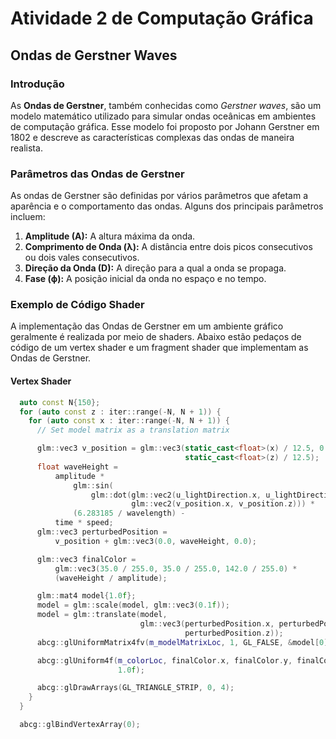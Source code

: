 # Atividade 2 de Computação Gráfica

## Ondas de Gerstner Waves

### Introdução

As **Ondas de Gerstner**, também conhecidas como *Gerstner waves*, são um modelo matemático utilizado para simular ondas oceânicas em ambientes de computação gráfica. Esse modelo foi proposto por Johann Gerstner em 1802 e descreve as características complexas das ondas de maneira realista.

### Parâmetros das Ondas de Gerstner

As ondas de Gerstner são definidas por vários parâmetros que afetam a aparência e o comportamento das ondas. Alguns dos principais parâmetros incluem:

1. **Amplitude (A):** A altura máxima da onda.
2. **Comprimento de Onda (λ):** A distância entre dois picos consecutivos ou dois vales consecutivos.
3. **Direção da Onda (D):** A direção para a qual a onda se propaga.
4. **Fase (ϕ):** A posição inicial da onda no espaço e no tempo.

### Exemplo de Código Shader

A implementação das Ondas de Gerstner em um ambiente gráfico geralmente é realizada por meio de shaders. Abaixo estão pedaços de código de um vertex shader e um fragment shader que implementam as Ondas de Gerstner.

#### Vertex Shader

```cpp
  auto const N{150};
  for (auto const z : iter::range(-N, N + 1)) {
    for (auto const x : iter::range(-N, N + 1)) {
      // Set model matrix as a translation matrix

      glm::vec3 v_position = glm::vec3(static_cast<float>(x) / 12.5, 0.0f,
                                       static_cast<float>(z) / 12.5);
      float waveHeight =
          amplitude *
              glm::sin(
                  glm::dot(glm::vec2(u_lightDirection.x, u_lightDirection.y),
                           glm::vec2(v_position.x, v_position.z))) *
              (6.283185 / wavelength) -
          time * speed;
      glm::vec3 perturbedPosition =
          v_position + glm::vec3(0.0, waveHeight, 0.0);

      glm::vec3 finalColor =
          glm::vec3(35.0 / 255.0, 35.0 / 255.0, 142.0 / 255.0) *
          (waveHeight / amplitude);

      glm::mat4 model{1.0f};
      model = glm::scale(model, glm::vec3(0.1f));
      model = glm::translate(model,
                             glm::vec3(perturbedPosition.x, perturbedPosition.y,
                                       perturbedPosition.z));
      abcg::glUniformMatrix4fv(m_modelMatrixLoc, 1, GL_FALSE, &model[0][0]);

      abcg::glUniform4f(m_colorLoc, finalColor.x, finalColor.y, finalColor.z,
                        1.0f);

      abcg::glDrawArrays(GL_TRIANGLE_STRIP, 0, 4);
    }
  }

  abcg::glBindVertexArray(0);
```
